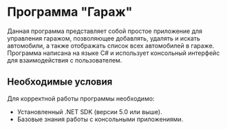 # Программа "Гараж"

Данная программа представляет собой простое приложение для управления гаражом, позволяющее добавлять, удалять и искать автомобили, а также отображать список всех автомобилей в гараже. Программа написана на языке C# и использует консольный интерфейс для взаимодействия с пользователем.

## Необходимые условия

Для корректной работы программы необходимо:

 - Установленный .NET SDK (версии 5.0 или выше).
 - Базовые знания работы с консольными приложениями.

 